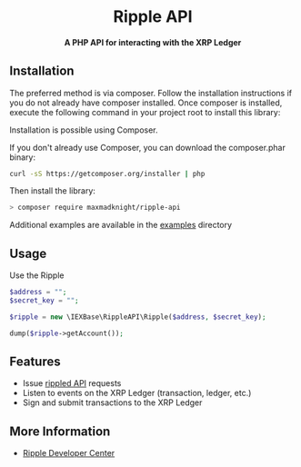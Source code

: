 <h1 align="center">
  Ripple API
  <br>
</h1>
<h4 align="center">
  A PHP API for interacting with the XRP Ledger
</h4>


## Installation

The preferred method is via composer. Follow the installation instructions if you do not already have composer installed. Once composer is installed, execute the following command in your project root to install this library:

Installation is possible using Composer.

If you don't already use Composer, you can download the composer.phar binary:

```bash
curl -sS https://getcomposer.org/installer | php
```

Then install the library:

```bash
> composer require maxmadknight/ripple-api
```

Additional examples are available in the [examples](examples/) directory 

## Usage

Use the Ripple

```php
$address = "";
$secret_key = "";

$ripple = new \IEXBase\RippleAPI\Ripple($address, $secret_key);

dump($ripple->getAccount()); 
```

## Features

+ Issue [rippled API](https://ripple.com/build/rippled-apis/) requests
+ Listen to events on the XRP Ledger (transaction, ledger, etc.)
+ Sign and submit transactions to the XRP Ledger

## More Information
+ [Ripple Developer Center](https://ripple.com/build/)
